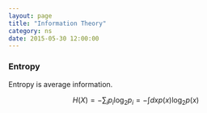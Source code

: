 ```yaml
---
layout: page
title: "Information Theory"
category: ns
date: 2015-05-30 12:00:00
---
```


### Entropy

Entropy is average information.

$$
H(X)=-\sum_{i}p_{i}\log_{2}p_{i}=-\int dx p(x)\log_{2}p(x)
$$
